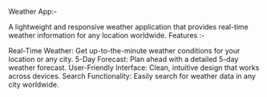 Weather App:- 

A lightweight and responsive weather application that provides real-time weather information for any location worldwide. 
Features :-

Real-Time Weather: Get up-to-the-minute weather conditions for your location or any city.
5-Day Forecast: Plan ahead with a detailed 5-day weather forecast.
User-Friendly Interface: Clean, intuitive design that works across devices.
Search Functionality: Easily search for weather data in any city worldwide.
